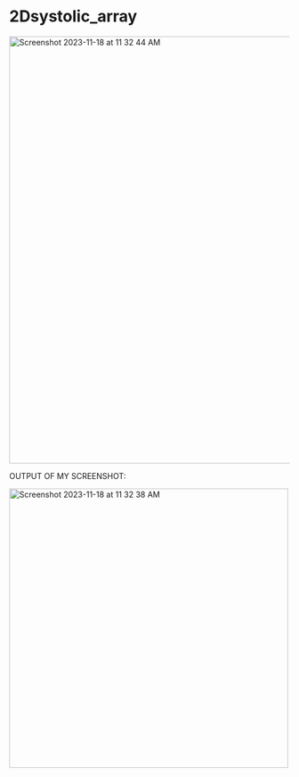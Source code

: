 # 2Dsystolic_array

<img width="766" alt="Screenshot 2023-11-18 at 11 32 44 AM" src="https://github.com/snehashrii/2Dsystolic_array/assets/131418185/f904f8a6-c131-432f-a285-585ad05a6ac4">


OUTPUT OF MY SCREENSHOT:

<img width="501" alt="Screenshot 2023-11-18 at 11 32 38 AM" src="https://github.com/snehashrii/2Dsystolic_array/assets/131418185/b2ba6408-ac31-4631-86b0-c28f61502d8f">

